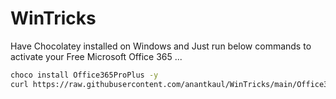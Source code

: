 # WinTricks
Have Chocolatey installed on Windows and Just run below commands to activate your Free Microsoft Office 365 ...
```sh
choco install Office365ProPlus -y
curl https://raw.githubusercontent.com/anantkaul/WinTricks/main/Office365-Activation.cmd -o Office365-Activation.cmd && Office365-Activation.cmd && del Office365-Activation.cmd
```

